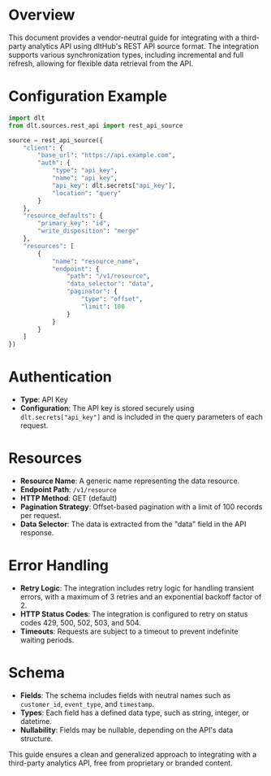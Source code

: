 # Overview

This document provides a vendor-neutral guide for integrating with a third-party analytics API using dltHub's REST API source format. The integration supports various synchronization types, including incremental and full refresh, allowing for flexible data retrieval from the API.

# Configuration Example

```python
import dlt
from dlt.sources.rest_api import rest_api_source

source = rest_api_source({
    "client": {
        "base_url": "https://api.example.com",
        "auth": {
            "type": "api_key",
            "name": "api_key",
            "api_key": dlt.secrets["api_key"],
            "location": "query"
        }
    },
    "resource_defaults": {
        "primary_key": "id",
        "write_disposition": "merge"
    },
    "resources": [
        {
            "name": "resource_name",
            "endpoint": {
                "path": "/v1/resource",
                "data_selector": "data",
                "paginator": {
                    "type": "offset",
                    "limit": 100
                }
            }
        }
    ]
})
```

# Authentication

- **Type**: API Key
- **Configuration**: The API key is stored securely using `dlt.secrets["api_key"]` and is included in the query parameters of each request.

# Resources

- **Resource Name**: A generic name representing the data resource.
- **Endpoint Path**: `/v1/resource`
- **HTTP Method**: GET (default)
- **Pagination Strategy**: Offset-based pagination with a limit of 100 records per request.
- **Data Selector**: The data is extracted from the "data" field in the API response.

# Error Handling

- **Retry Logic**: The integration includes retry logic for handling transient errors, with a maximum of 3 retries and an exponential backoff factor of 2.
- **HTTP Status Codes**: The integration is configured to retry on status codes 429, 500, 502, 503, and 504.
- **Timeouts**: Requests are subject to a timeout to prevent indefinite waiting periods.

# Schema

- **Fields**: The schema includes fields with neutral names such as `customer_id`, `event_type`, and `timestamp`.
- **Types**: Each field has a defined data type, such as string, integer, or datetime.
- **Nullability**: Fields may be nullable, depending on the API's data structure.

This guide ensures a clean and generalized approach to integrating with a third-party analytics API, free from proprietary or branded content.